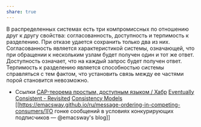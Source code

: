 ```yaml
---
share: true
---
```

В распределенных системах есть три компромиссных по отношению друг к другу свойства: согласованность, доступность и терпимость к разделению. При отказе удается сохранить только два из них.
Согласованность является характеристикой системы, означающей, что при обращении к нескольким узлам будет получен один и тот же ответ. Доступность означает, что на каждый запрос будет получен ответ. Терпимость к разделению является способностью системы справляться с тем фактом, что установить связь между ее частями порой становится невозможно.


* Ссылки
[CAP-теорема простым, доступным языком / Хабр](https://habr.com/ru/post/130577/)
[Eventually Consistent - Revisited](https://www.allthingsdistributed.com/2008/12/eventually_consistent.html)
[Consistency Models](https://jepsen.io/consistency)
[[https://emacsway.github.io/ru/message-ordering-in-competing-consumers/][О гонке сообщений в условиях конкурирующих подписчиков — @emacsway's blog]]

